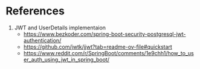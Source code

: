 # References

1. JWT and UserDetails implementaion
   - https://www.bezkoder.com/spring-boot-security-postgresql-jwt-authentication/
   - https://github.com/jwtk/jjwt?tab=readme-ov-file#quickstart
   - https://www.reddit.com/r/SpringBoot/comments/1e9chh1/how_to_user_auth_using_jwt_in_spring_boot/